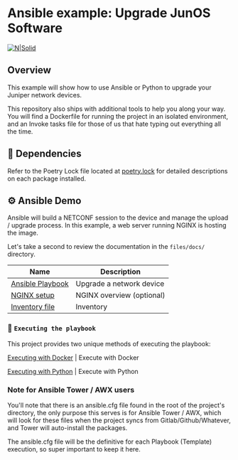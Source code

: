 # Ansible example: Upgrade JunOS Software

[![N|Solid](https://upload.wikimedia.org/wikipedia/commons/3/31/Juniper_Networks_logo.svg)](https://junos-ansible-modules.readthedocs.io/en/stable/)

## Overview

This example will show how to use Ansible or Python to upgrade your Juniper network devices.

This repository also ships with additional tools to help you along your way. You will find a Dockerfile for running the project in an isolated environment, and an Invoke tasks file for those of us that hate typing out everything all the time.

## 📝 Dependencies

Refer to the Poetry Lock file located at [poetry.lock](poetry.lock) for detailed descriptions on each package installed.

## ⚙️ Ansible Demo

Ansible will build a NETCONF session to the device and manage the upload / upgrade process. In this example, a web server running NGINX is hosting the image.

Let's take a second to review the documentation in the `files/docs/` directory.

| Name                                                     | Description               |
| -------------------------------------------------------- | ------------------------- |
| [Ansible Playbook](files/docs/pb.junos.upgrade.yaml.rst) | Upgrade a network device  |
| [NGINX setup](files/docs/nginx.rst)                      | NGINX overview (optional) |
| [Inventory file](files/docs/inventory.rst)               | Inventory                 |

### 🚀 `Executing the playbook`

This project provides two unique methods of executing the playbook:

[Executing with Docker](files/docs/execute_with_docker.rst) | Execute with Docker

[Executing with Python](files/docs/execute_with_python.rst) | Execute with Python

### Note for Ansible Tower / AWX users

You'll note that there is an ansible.cfg file found in the root of the project's directory, the only purpose this serves is for Ansible Tower / AWX, which will look for these files when the project syncs from Gitlab/Github/Whatever, and Tower will auto-install the packages.

The ansible.cfg file will be the definitive for each Playbook (Template) execution, so super important to keep it here.
